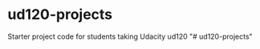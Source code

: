 ud120-projects
==============

Starter project code for students taking Udacity ud120
"# ud120-projects" 
